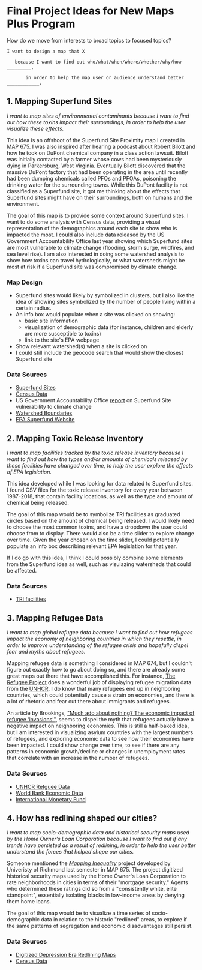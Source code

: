 # Final Project Ideas for New Maps Plus Program

How do we move from interests to broad topics to focused topics?

```
I want to design a map that X

   because I want to find out who/what/when/where/whether/why/how _________,

       in order to help the map user or audience understand better ____________.
```

## 1. Mapping Superfund Sites

_I want to map sites of environmental contaminants because I want to find out how these toxins impact their surroundings, in order to help the user visualize these effects._

This idea is an offshoot of the Superfund Site Proximity map I created in MAP 675. I was also inspired after hearing a podcast about Robert Bilott and how he took on DuPont chemical company in a class action lawsuit. Bilott was initially contacted by a farmer whose cows had been mysteriously dying in Parkersburg, West Virginia. Eventually Bilott discovered that the massive DuPont factory that had been operating in the area until recently had been dumping chemicals called PFOs and PFOAs, poisoning the drinking water for the surrounding towns. While this DuPont facility is not classified as a Superfund site, it got me thinking about the effects that Superfund sites might have on their surroundings, both on humans and the environment.

The goal of this map is to provide some context around Superfund sites. I want to do some analysis with Census data, providing a visual representation of the demographics around each site to show who is impacted the most. I could also include data released by the US Government Accountability Office last year showing which Superfund sites are most vulnerable to climate change (flooding, storm surge, wildfires, and sea level rise). I am also interested in doing some watershed analysis to show how toxins can travel hydrologically, or what watersheds might be most at risk if a Superfund site was compromised by climate change.

### Map Design

- Superfund sites would likely by symbolized in clusters, but I also like the idea of showing sites symbolized by the number of people living within a certain radius.
- An info box would populate when a site was clicked on showing:
  - basic site information
  - visualization of demographic data (for instance, children and elderly are more susceptible to toxins)
  - link to the site's EPA webpage
- Show relevant watershed(s) when a site is clicked on
- I could still include the geocode search that would show the closest Superfund site

### Data Sources

- [Superfund Sites](https://catalog.data.gov/dataset/superfund-sites1e8f4)
- [Census Data](https://data.census.gov/cedsci/)
- US Government Accountability Office [report](https://www.gao.gov/products/GAO-20-73) on Superfund Site vulnerability to climate change
- [Watershed Boundaries](https://nrcs.app.box.com/v/gateway/folder/39640323180)
- [EPA Superfund Website](https://www.epa.gov/superfund)

## 2. Mapping Toxic Release Inventory

_I want to map facilities tracked by the toxic release inventory because I want to find out how the types and/or amounts of chemicals released by these facilities have changed over time, to help the user explore the effects of EPA legislation._

This idea developed while I was looking for data related to Superfund sites. I found CSV files for the toxic release inventory for every year between 1987-2018, that contain facility locations, as well as the type and amount of chemical being released.

The goal of this map would be to symbolize TRI facilities as graduated circles based on the amount of chemical being released. I would likely need to choose the most common toxins, and have a dropdown the user could choose from to display. There would also be a time slider to explore change over time. Given the year chosen on the time slider, I could potentially populate an info box describing relevant EPA legislation for that year.

If I do go with this idea, I think I could possibly combine some elements from the Superfund idea as well, such as visulazing watersheds that could be affected.

### Data Sources

- [TRI facilities](https://www.epa.gov/toxics-release-inventory-tri-program/tri-basic-data-files-calendar-years-1987-2018)

## 3. Mapping Refugee Data

_I want to map global refugee data because I want to find out how refugees impact the economy of neighboring countries in which they resettle, in order to improve understanding of the refugee crisis and hopefully dispel fear and myths about refugees._

Mapping refugee data is something I considered in MAP 674, but I couldn't figure out exactly how to go about doing so, and there are already some great maps out there that have accomplished this. For instance, [The Refugee Project](https://www.therefugeeproject.org/#/2018) does a wonderful job of displaying refugee migration data from the [UNHCR](http://popstats.unhcr.org/en/persons_of_concern). I do know that many refugees end up in neighboring countries, which could potentially cause a strain on economies, and there is a lot of rhetoric and fear out there about immigrants and refugees.

An article by Brookings, ["Much ado about nothing? The economic impact of refugee ‘invasions’"](https://www.brookings.edu/blog/future-development/2015/09/16/much-ado-about-nothing-the-economic-impact-of-refugee-invasions/), seems to dispel the myth that refugees actually have a negative impact on neighboring economies. This is still a half-baked idea, but I am interested in visualizing asylum countries with the largest numbers of refugees, and exploring economic data to see how their economies have been impacted. I could show change over time, to see if there are any patterns in economic growth/decline or changes in unemployment rates that correlate with an increase in the number of refugees.

### Data Sources

- [UNHCR Refguee Data](http://popstats.unhcr.org/en/persons_of_concern)
- [World Bank Economic Data](https://www.worldbank.org/)
- [International Monetary Fund](https://www.imf.org/en/Data)

## 4. How has redlining shaped our cities?

_I want to map socio-demographic data and historical security maps used by the Home Owner’s Loan Corporation because I want to find out if any trends have persisted as a result of redlining, in order to help the user better understand the forces that helped shape our cities._

Someone mentioned the [_Mapping Inequality_](https://dsl.richmond.edu/panorama/redlining/#loc=5/39.1/-94.58) project developed by Univeristy of Richmond last semester in MAP 675. The project digitized historical security maps used by the Home Owner's Loan Corporation to rate neighborhoods in cities in terms of their "mortgage security." Agents who determined these ratings did so from a "consistently white, elite standpoint", essentially isolating blacks in low-income areas by denying them home loans.

The goal of this map would be to visualize a time series of socio-demographic data in relation to the historic "redlined" areas, to explore if the same patterns of segregation and economic disadvantages still persist.

### Data Sources

- [Digitized Depression Era Redlining Maps](https://dsl.richmond.edu/panorama/redlining/#loc=5/39.1/-94.58&text=downloads)
- [Census Data](https://data.census.gov/cedsci/)
